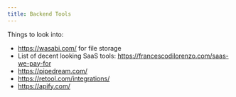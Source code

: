 ```yaml
---
title: Backend Tools
---
```


Things to look into:

- <https://wasabi.com/> for file storage
- List of decent looking SaaS tools: <https://francescodilorenzo.com/saas-we-pay-for>
- <https://pipedream.com/>
- <https://retool.com/integrations/>
- <https://apify.com/>
